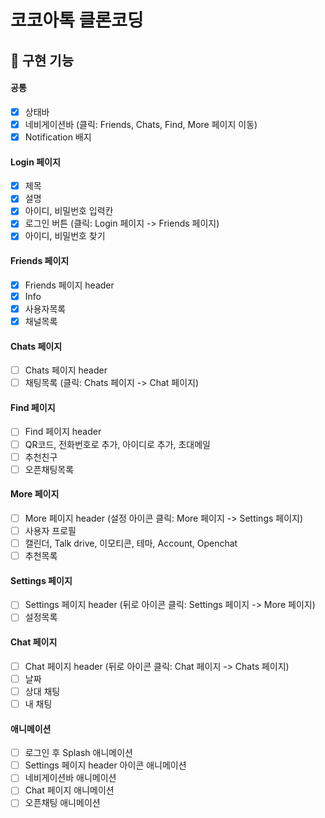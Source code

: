 # 코코아톡 클론코딩

## 🎯 구현 기능

#### 공통

- [x] 상태바
- [x] 네비게이션바 (클릭: Friends, Chats, Find, More 페이지 이동)
- [x] Notification 배지

#### Login 페이지

- [x] 제목
- [x] 설명
- [x] 아이디, 비밀번호 입력칸
- [x] 로그인 버튼 (클릭: Login 페이지 -> Friends 페이지)
- [x] 아이디, 비밀번호 찾기

#### Friends 페이지

- [x] Friends 페이지 header
- [x] Info
- [x] 사용자목록
- [x] 채널목록

#### Chats 페이지

- [ ] Chats 페이지 header
- [ ] 채팅목록 (클릭: Chats 페이지 -> Chat 페이지)

#### Find 페이지

- [ ] Find 페이지 header
- [ ] QR코드, 전화번호로 추가, 아이디로 추가, 초대메일
- [ ] 추천친구
- [ ] 오픈채팅목록

#### More 페이지

- [ ] More 페이지 header (설정 아이콘 클릭: More 페이지 -> Settings 페이지)
- [ ] 사용자 프로필
- [ ] 캘린더, Talk drive, 이모티콘, 테마, Account, Openchat
- [ ] 추천목록

#### Settings 페이지

- [ ] Settings 페이지 header (뒤로 아이콘 클릭: Settings 페이지 -> More 페이지)
- [ ] 설정목록

#### Chat 페이지

- [ ] Chat 페이지 header (뒤로 아이콘 클릭: Chat 페이지 -> Chats 페이지)
- [ ] 날짜
- [ ] 상대 채팅
- [ ] 내 채팅

#### 애니메이션

- [ ] 로그인 후 Splash 애니메이션
- [ ] Settings 페이지 header 아이콘 애니메이션
- [ ] 네비게이션바 애니메이션
- [ ] Chat 페이지 애니메이션
- [ ] 오픈채팅 애니메이션
